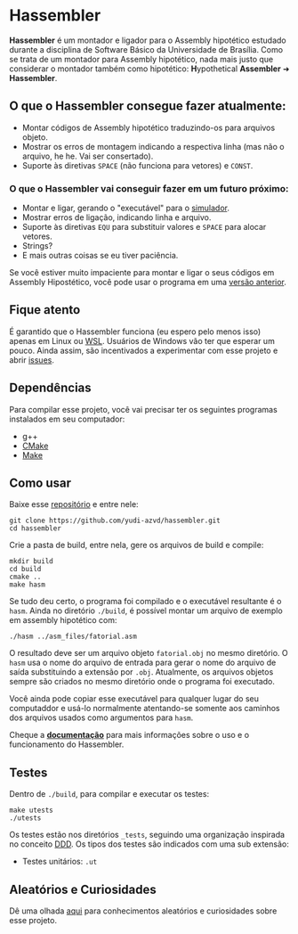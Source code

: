 # Hassembler
**Hassembler** é um montador e ligador para
o Assembly hipotético estudado durante a disciplina de Software Básico da
Universidade de Brasília. Como se trata de um montador para Assembly hipotético,
nada mais justo que considerar o montador também como hipotético:
<b>H</b>ypothetical <b>Assembler</b> ➜ <b> Hassembler</b>.


## O que o Hassembler consegue fazer atualmente:
- Montar códigos de Assembly hipotético traduzindo-os para arquivos objeto.
- Mostrar os erros de montagem indicando a respectiva linha (mas não o arquivo,
he he. Vai ser consertado).
- Suporte às diretivas `SPACE` (não funciona para vetores) e `CONST`.


### O que o Hassembler vai conseguir fazer em um futuro próximo:
- Montar e ligar, gerando o "executável" para o [simulador](docs/simulador.md).
- Mostrar erros de ligação, indicando linha e arquivo.
- Suporte às diretivas `EQU` para substituir valores e `SPACE` para alocar
vetores.
- Strings?
- E mais outras coisas se eu tiver paciência.

Se você estiver muito impaciente para montar e ligar o seus códigos em Assembly 
Hipostético, você pode usar o programa em uma 
[versão anterior](docs/curiosidades.md#trabalhos-originais).


## Fique atento
É garantido que o Hassembler funciona (eu espero pelo menos isso) apenas em
Linux ou [WSL](https://docs.microsoft.com/en-us/windows/wsl/). Usuários de
Windows vão ter que esperar um pouco. Ainda assim, são incentivados a
experimentar com esse projeto e abrir
[issues](https://github.com/yudi-azvd/hassembler/issues/new).


## Dependências
Para compilar esse projeto, você vai precisar ter os seguintes programas
instalados em seu computador:

- g++
- [CMake](https://cmake.org/download/)
- [Make](https://www.gnu.org/software/make/)
<!-- (ou [Ninja](https://ninja-build.org/)) -->


## Como usar
Baixe esse [repositório](https://github.com/yudi-azvd/hassembler) e entre nele:

    git clone https://github.com/yudi-azvd/hassembler.git
    cd hassembler

Crie a pasta de build, entre nela, gere os arquivos de build e compile:

    mkdir build
    cd build
    cmake ..
    make hasm

Se tudo deu certo, o programa foi compilado e o executável resultante é o
`hasm`. Ainda no diretório `./build`, é possível montar um arquivo de exemplo
em assembly hipotético com:

    ./hasm ../asm_files/fatorial.asm

O resultado deve ser um arquivo objeto `fatorial.obj` no mesmo diretório. O
`hasm` usa o nome do arquivo de entrada para gerar o nome do arquivo de saída
substituindo a extensão por `.obj`. Atualmente, os arquivos objetos sempre são
criados no mesmo diretório onde o programa foi executado.

Você ainda pode copiar esse executável para qualquer lugar do seu computaddor
e usá-lo normalmente atentando-se somente aos caminhos dos arquivos usados como
argumentos para `hasm`.

Cheque a **[documentação](docs/README.md)**
para mais informações sobre o uso e o funcionamento do Hassembler.


## Testes
Dentro de `./build`, para compilar e executar os testes:

    make utests
    ./utests

Os testes estão nos diretórios `_tests`, seguindo uma organização inspirada no
conceito [DDD](https://en.wikipedia.org/wiki/Domain-driven_design). Os tipos dos
testes são indicados com uma sub extensão:

- Testes unitários: `.ut`
<!-- - Testes de integração: `.it`
- Testes de ponta a ponta (end-to-end): `.e2et` -->


## Aleatórios e Curiosidades
Dê uma olhada [aqui](docs/aleatorios.md) para conhecimentos aleatórios e curiosidades sobre esse projeto.
